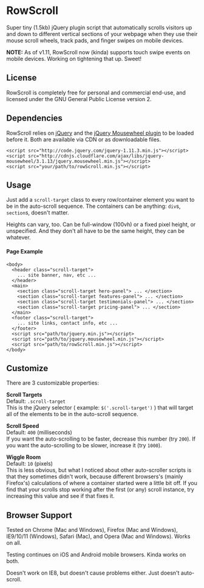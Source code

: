 # RowScroll

Super tiny (1.5kb) jQuery plugin script that automatically scrolls visitors up and down to different vertical sections of your webpage when they use their mouse scroll wheels, track pads, and finger swipes on mobile devices.

**NOTE:** As of v1.11, RowScroll now (kinda) supports touch swipe events on mobile devices. Working on tightening that up. Sweet!

## License

RowScroll is completely free for personal and commercial end-use, and licensed under the GNU General Public License version 2.

## Dependencies

RowScroll relies on [jQuery](http://code.jquery.com/jquery-1.11.3.min.js) and the [jQuery Mousewheel plugin](http://cdnjs.cloudflare.com/ajax/libs/jquery-mousewheel/3.1.13/jquery.mousewheel.min.js) to be loaded before it. Both are available via CDN or as downloadable files.

    <script src="http://code.jquery.com/jquery-1.11.3.min.js"></script>
    <script src="http://cdnjs.cloudflare.com/ajax/libs/jquery-mousewheel/3.1.13/jquery.mousewheel.min.js"></script>
    <script src="your/path/to/rowScroll.min.js"></script>

## Usage

Just add a `scroll-target` class to every row/container element you want to be in the auto-scroll sequence. The containers can be anything: `div`s, `section`s, doesn't matter.

Heights can vary, too. Can be full-window (100vh) or a fixed pixel height, or unspecified. And they don't all have to be the same height, they can be whatever.

#### Page Example

    <body>
      <header class="scroll-target">
        ... site banner, nav, etc ...
      </header>
      <main>
        <section class="scroll-target hero-panel"> ... </section>
        <section class="scroll-target features-panel"> ... </section>
        <section class="scroll-target testimonials-panel"> ... </section>
        <section class="scroll-target pricing-panel"> ... </section>
      </main>
      <footer class="scroll-target">
        ... site links, contact info, etc ...
      </footer>
      <script src="path/to/jquery.min.js"></script>
      <script src="path/to/jquery.mousewheel.min.js"></script>
      <script src="path/to/rowScroll.min.js"></script>
    </body>

## Customize

There are 3 customizable properties:

**Scroll Targets**<br>
Default: `.scroll-target`<br>
This is the jQuery selector ( example: `$('.scroll-target')` ) that will target all of the elements to be in the auto-scroll sequence.

**Scroll Speed**<br>
Default: `400` (milliseconds)<br>
If you want the auto-scrolling to be faster, decrease this number (try `200`). If you want the auto-scrolling to be slower, increase it (try `1000`).

**Wiggle Room**<br>
Default: `10` (pixels)<br>
This is less obvious, but what I noticed about other auto-scroller scripts is that they sometimes didn't work, because different browsers's (mainly Firefox's) calculations of where a container started were a little bit off. If you find that your scrolls stop working after the first (or any) scroll instance, try increasing this value and see if that fixes it.


## Browser Support

Tested on Chrome (Mac and Windows), Firefox (Mac and Windows), IE9/10/11 (Windows), Safari (Mac), and Opera (Mac and Windows). Works on all.

Testing continues on iOS and Android mobile browsers. Kinda works on both.

Doesn't work on IE8, but doesn't cause problems either. Just doesn't auto-scroll.
